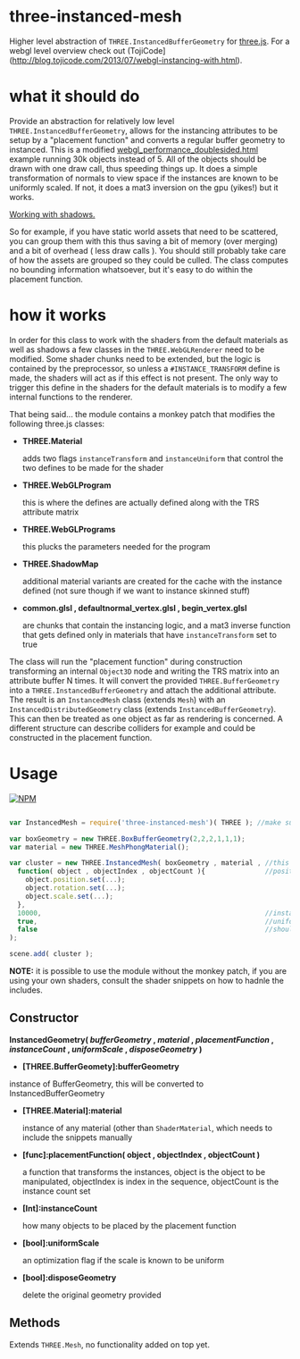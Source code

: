 # three-instanced-mesh

Higher level abstraction of `THREE.InstancedBufferGeometry` for [three.js](https://github.com/mrdoob/three.js/). For a webgl level overview check out (TojiCode](http://blog.tojicode.com/2013/07/webgl-instancing-with.html).

# what it should do

Provide an abstraction for relatively low level `THREE.InstancedBufferGeometry`, allows for the instancing attributes to be setup by a "placement function" and converts a regular buffer geometry to instanced. This is a modified [webgl_performance_doublesided.html](http://dusanbosnjak.com/test/webGL/three-instanced-mesh/webgl_performance_doublesided.html) example running 30k objects instead of 5. All of the objects should be drawn with one draw call, thus speeding things up. It does a simple transformation of normals to view space if the instances are known to be uniformly scaled. If not, it does a mat3 inversion on the gpu (yikes!) but it works. 

[Working with shadows.](http://dusanbosnjak.com/test/webGL/three-instanced-mesh/webgl_instanced_mesh.html)

So for example, if you have static world assets that need to be scattered, you can group them with this thus saving a bit of memory (over merging) and a bit of overhead ( less draw calls ). You should still probably take care of how the assets are grouped so they could be culled. The class computes no bounding information whatsoever, but it's easy to do within the placement function.

# how it works

In order for this class to work with the shaders from the default materials as well as shadows a few classes in the `THREE.WebGLRenderer` need to be modified. Some shader chunks need to be extended, but the logic is contained by the preprocessor, so unless a `#INSTANCE_TRANSFORM` define is made, the shaders will act as if this effect is not present. The only way to trigger this define in the shaders for the default materials is to modify a few internal functions to the renderer.

That being said... the module contains a monkey patch that modifies the following three.js classes:
- **THREE.Material**

  adds two flags `instanceTransform` and `instanceUniform` that control the two defines to be made for the shader
  
- **THREE.WebGLProgram**

  this is where the defines are actually defined along with the TRS attribute matrix
  
- **THREE.WebGLPrograms** 

  this plucks the parameters needed for the program

- **THREE.ShadowMap**
  
  additional material variants are created for the cache with the instance defined (not sure though if we want to instance skinned stuff)

- **common.glsl , defaultnormal_vertex.glsl , begin_vertex.glsl**

  are chunks that contain the instancing logic, and a mat3 inverse function that gets defined only in materials that have `instanceTransform` set to true

The class will run the "placement function" during construction transforming an internal `Object3D` node and writing the TRS matrix into an attribute buffer N times. It will convert the provided `THREE.BufferGeometry` into a `THREE.InstancedBufferGeometry` and attach the additional attribute. The result is an `InstancedMesh` class (extends `Mesh`) with an `InstancedDistributedGeometry` class (extends `InstancedBufferGeometry`). This can then be treated as one object as far as rendering is concerned. A different structure can describe colliders for example and could be constructed in the placement function.  

# Usage


[![NPM](https://nodei.co/npm/three-instanced-mesh.png)](https://npmjs.org/package/three-instanced-mesh)

```javascript

var InstancedMesh = require('three-instanced-mesh')( THREE ); //make sure that the version of THREE provided matches the one from the patch

var boxGeometry = new THREE.BoxBufferGeometry(2,2,2,1,1,1);
var material = new THREE.MeshPhongMaterial();

var cluster = new THREE.InstancedMesh( boxGeometry , material , //this is the same
  function( object , objectIndex , objectCount ){               //positioning function 
    object.position.set(...);
    object.rotation.set(...);
    object.scale.set(...);
  },
  10000,                                                        //instance count
  true,                                                         //uniform scale, if you know that the placement function will not do a non-uniform scale, this will optimize the shader
  false                                                         //should the original geometry be disposed of
);

scene.add( cluster );
```
**NOTE:** it is possible to use the module without the monkey patch, if you are using your own shaders, consult the shader snippets on how to hadnle the includes.

## Constructor

**InstancedGeometry( *bufferGeometry* , *material* , *placementFunction* , *instanceCount* , *uniformScale* , *disposeGeometry* )**
  - **[THREE.BufferGeomety]:bufferGeometry** 

  instance of BufferGeometry, this will be converted to InstancedBufferGeometry

  - **[THREE.Material]:material** 
  
    instance of any material (other than `ShaderMaterial`, which needs to include the snippets manually
  
  - **[func]:placementFunction( object , objectIndex , objectCount )** 
  
    a function that transforms the instances, object is the object to be manipulated, objectIndex is index in the sequence, objectCount is the instance count set
  - **[Int]:instanceCount** 
  
    how many objects to be placed by the placement function
  
  - **[bool]:uniformScale** 
  
    an optimization flag if the scale is known to be uniform
  
  
  - **[bool]:disposeGeometry** 
  
    delete the original geometry provided

## Methods

Extends `THREE.Mesh`, no functionality added on top yet. 


